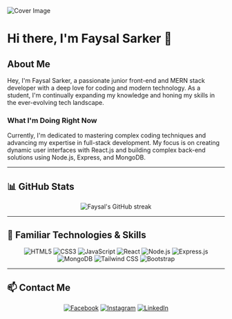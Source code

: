 ![Cover Image](https://img.freepik.com/premium-photo/3d-render-shows-closeup-shot-laptop-screen-modern-office-work-environment-toned-image-with-selective-focus_76964-352577.jpg?w=826)

# Hi there, I'm Faysal Sarker 👋

## About Me
Hey, I'm Faysal Sarker, a passionate junior front-end and MERN stack developer with a deep love for coding and modern technology. As a student, I'm continually expanding my knowledge and honing my skills in the ever-evolving tech landscape.

### What I'm Doing Right Now
Currently, I'm dedicated to mastering complex coding techniques and advancing my expertise in full-stack development. My focus is on creating dynamic user interfaces with React.js and building complex back-end solutions using Node.js, Express, and MongoDB.

---

## 📊 GitHub Stats
<p align="center">
<img src="https://github-readme-streak-stats.herokuapp.com?user=faysalsarker-dev&theme=transparent&hide_border=true&border_radius=4.9" alt="Faysal's GitHub streak"/>
</p>



---

## 🚀 Familiar Technologies & Skills
<p align="center">
  <img src="https://img.icons8.com/color/48/000000/html-5.png" alt="HTML5"/>
  <img src="https://img.icons8.com/color/48/000000/css3.png" alt="CSS3"/>
  <img src="https://img.icons8.com/color/48/000000/javascript.png" alt="JavaScript"/>
  <img src="https://img.icons8.com/color/48/000000/react-native.png" alt="React"/>
  <img src="https://img.icons8.com/color/48/000000/nodejs.png" alt="Node.js"/>
  <img src="https://img.icons8.com/ios/50/000000/express-js.png" alt="Express.js"/>
  <img src="https://img.icons8.com/color/48/000000/mongodb.png" alt="MongoDB"/>
  <img src="https://img.icons8.com/color/48/000000/tailwindcss.png" alt="Tailwind CSS"/>
  <img src="https://img.icons8.com/color/48/000000/bootstrap.png" alt="Bootstrap"/>
</p>

---

## 📫 Contact Me
<p align="center">
  <a href="https://www.facebook.com/faysal.sharker.140/"><img src="https://img.icons8.com/color/48/000000/facebook.png" alt="Facebook"/></a>
  <a href="https://www.instagram.com/faysal_sarker_"><img src="https://img.icons8.com/color/48/000000/instagram-new.png" alt="Instagram"/></a>
  <a href="https://www.linkedin.com/in/faysalsarker-dev/?originalSubdomain=bd"><img src="https://img.icons8.com/color/48/000000/linkedin.png" alt="LinkedIn"/></a>
</p>

